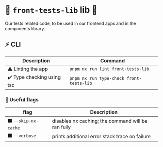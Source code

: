# 🧩 `front-tests-lib` lib 🧩

Our tests related code, to be used in our frontend apps and in the components library.

## ⚡ CLI

| Description                | Command                                  |
| -------------------------- | ---------------------------------------- |
| ⚠️ Linting the app         | `pnpm nx run lint front-tests-lib`       |
| ✔️ Type checking using tsc | `pnpm nx run type-check front-tests-lib` |

### 🔶 Useful flags

| flag                 | Description                                        |
| -------------------- | -------------------------------------------------- |
| ⬛ `--skip-nx-cache` | disables nx caching; the command will be ran fully |
| ⬛ `--verbose`       | prints additional error stack trace on failure     |
